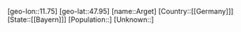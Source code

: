 ﻿---
location: [47.95,11.75]
type: City
tags:
- geo/City


SpocWebEntityId: 28863
isDeleted: false
confidential: public

---
[geo-lon::11.75]
[geo-lat::47.95]
[name::Arget]
[Country::[[Germany]]]
[State::[[Bayern]]]
[Population::]
[Unknown::]

